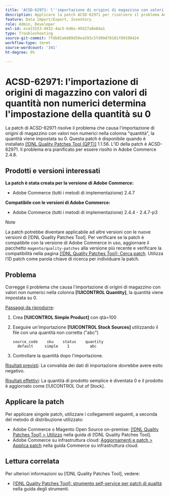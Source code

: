```yaml
---
title: 'ACSD-62971: l''importazione di origini di magazzino con valori di quantità non numerici determina l''impostazione della quantità su 0'
description: Applicare la patch ACSD-62971 per risolvere il problema Adobe Commerce, in cui l'importazione di origini di magazzino con valori non numerici nella colonna 'quantità' comporta l'impostazione della quantità su 0.
feature: Data Import/Export, Inventory
role: Admin, Developer
exl-id: ece23153-4932-4ac5-b46e-49327a8e84a1
type: Troubleshooting
source-git-commit: 7fdb02a6d89d50ea593c5fd99d78101f89198424
workflow-type: tm+mt
source-wordcount: '341'
ht-degree: 0%

---
```


# ACSD-62971: l&#39;importazione di origini di magazzino con valori di quantità non numerici determina l&#39;impostazione della quantità su 0

La patch di ACSD-62971 risolve il problema che causa l&#39;importazione di origini di magazzino con valori non numerici nella colonna &quot;quantità&quot;, la quantità viene impostata su 0. Questa patch è disponibile quando è installato [[!DNL Quality Patches Tool (QPT)]](/help/tools/quality-patches-tool/quality-patches-tool-to-self-serve-quality-patches.md) 1.1.56. L’ID della patch è ACSD-62971. Il problema era pianificato per essere risolto in Adobe Commerce 2.4.8.

## Prodotti e versioni interessati

**La patch è stata creata per la versione di Adobe Commerce:**

* Adobe Commerce (tutti i metodi di implementazione) 2.4.7

**Compatibile con le versioni di Adobe Commerce:**

* Adobe Commerce (tutti i metodi di implementazione) 2.4.4 - 2.4.7-p3

>[!NOTE]
>
>La patch potrebbe diventare applicabile ad altre versioni con le nuove versioni di [!DNL Quality Patches Tool]. Per verificare se la patch è compatibile con la versione di Adobe Commerce in uso, aggiornare il pacchetto `magento/quality-patches` alla versione più recente e verificare la compatibilità nella pagina [[!DNL Quality Patches Tool]: Cerca patch](https://experienceleague.adobe.com/tools/commerce-quality-patches/index.html?lang=it). Utilizza l’ID patch come parola chiave di ricerca per individuare la patch.

## Problema

Corregge il problema che causa l&#39;importazione di origini di magazzino con valori non numerici nella colonna **[!UICONTROL Quantity]**, la quantità viene impostata su 0.

<u>Passaggi da riprodurre</u>:

1. Crea **[!UICONTROL Simple Product]** con qtà=100
1. Eseguire un&#39;importazione **[!UICONTROL Stock Sources]** utilizzando il file con una quantità non corretta (&quot;abc&quot;)

   ```table
   source_code    sku    status    quantity
     default     simple    1         abc
   ```

1. Controllare la quantità dopo l&#39;importazione.

<u>Risultati previsti</u>:
La convalida dei dati di importazione dovrebbe avere esito negativo.

<u>Risultati effettivi</u>:
La quantità di prodotto semplice è diventata 0 e il prodotto è aggiornato come [!UICONTROL Out of Stock].

## Applicare la patch

Per applicare singole patch, utilizzare i collegamenti seguenti, a seconda del metodo di distribuzione utilizzato:

* Adobe Commerce o Magento Open Source on-premise: [[!DNL Quality Patches Tool] > Utilizzo](/help/tools/quality-patches-tool/usage.md) nella guida di [!DNL Quality Patches Tool].
* Adobe Commerce su infrastruttura cloud: [Aggiornamenti e patch > Applica patch](https://experienceleague.adobe.com/docs/commerce-cloud-service/user-guide/develop/upgrade/apply-patches.html?lang=it) nella guida Commerce su infrastruttura cloud.

## Lettura correlata

Per ulteriori informazioni su [!DNL Quality Patches Tool], vedere:

* [[!DNL Quality Patches Tool]: strumento self-service per patch di qualità](/help/tools/quality-patches-tool/quality-patches-tool-to-self-serve-quality-patches.md) nella guida degli strumenti.
